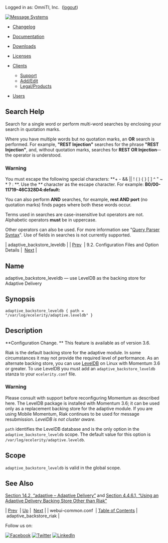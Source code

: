 Logged in as: OmniTI, Inc.  ([logout](https://support.messagesystems.com/logout.php))

[![Message Systems](https://support.messagesystems.com/images/ms-white205.png)](https://support.messagesystems.com/start.php) 

*   [Changelog](https://support.messagesystems.com/start.php?show=changelog)
*   [Documentation](https://support.messagesystems.com/docs/)
*   [Downloads](https://support.messagesystems.com/start.php)

*   [Licenses](https://support.messagesystems.com/license_summary.php)
*   <a href="">Clients</a>
    *   [Support](https://support.messagesystems.com/cs.php)
    *   [Add/Edit](https://support.messagesystems.com/edit_client.php)
    *   [Legal/Products](https://support.messagesystems.com/edit_products.php)
*   [Users](https://support.messagesystems.com/edit_customer.php)

## Search Help

Search for a single word or perform multi-word searches by enclosing your search in quotation marks.

Where you have multiple words but no quotation marks, an **OR** search is performed. For example, **"REST Injection"** searches for the phrase **"REST Injection"**, and, without quotation marks, searches for **REST OR Injection**--the operator is understood.

### Warning

You must escape the following special characters: **+ - && || ! ( ) { } [ ] ^ " ~ * ? : \**. Use the **\** character as the escape character. For example: **B0/00-11719-46C328D4\:default\:**

You can also perform **AND** searches, for example, **rest AND port** (no quotation marks) finds pages where both these words occur.

Terms used in searches are case-insensitive but operators are not. Alphabetic operators **must** be in uppercase.

Other operators can also be used. For more information see "[Query Parser Syntax](https://lucene.apache.org/core/old_versioned_docs/versions/3_0_0/queryparsersyntax.html)". Use of fields in searches is not currently supported.

| adaptive_backstore_leveldb |
| [Prev](webui-common.conf.php)  | 9.2. Configuration Files and Option Details |  [Next](conf.ref.adaptive_backstore_riak.php) |

<a name="conf.ref.adaptive_backstore_leveldb"></a>
## Name

adaptive_backstore_leveldb — use LevelDB as the backing store for Adaptive Delivery

## Synopsis

`adaptive_backstore_leveldb { path = "/var/log/ecelerity/adaptive.leveldb" }`

<a name="idp7344480"></a>
## Description

**Configuration Change. ** This feature is available as of version 3.6.

Riak is the default backing store for the adaptive module. In some circumstances it may not provide the required level of performance. As an alternate backing store, you can use [LevelDB](http://en.wikipedia.org/wiki/LevelDB) on Linux with Momentum 3.6 or greater. To use LevelDB you must add an `adaptive_backstore_leveldb` stanza to your `ecelerity.conf` file.

### Warning

Please consult with support before reconfiguring Momentum as described here. The LevelDB package is installed with Momentum 3.6; it can be used only as a replacement backing store for the adaptive module. If you are using Mobile Momentum, Riak continues to be used for message resubmission. *LevelDB is not cluster aware.* 

`path` identifies the LevelDB database and is the only option in the `adaptive_backstore_leveldb` scope. The default value for this option is `/var/log/ecelerity/adaptive.leveldb`.

<a name="idp7352544"></a>
## Scope

`adaptive_backstore_leveldb` is valid in the global scope.

<a name="idp7354608"></a>
## See Also

[Section 14.2, “adaptive – Adaptive Delivery”](modules.adaptive.php "14.2. adaptive – Adaptive Delivery") and [Section 4.4.6.1, “Using an Adaptive Delivery Backing Store Other than Riak”](operations.riak.php#operations.riak.alternate "4.4.6.1. Using an Adaptive Delivery Backing Store Other than Riak")

| [Prev](webui-common.conf.php)  | [Up](conf.ref.files.php) |  [Next](conf.ref.adaptive_backstore_riak.php) |
| webui-common.conf  | [Table of Contents](index.php) |  adaptive_backstore_riak |

Follow us on:

[![Facebook](https://support.messagesystems.com/images/icon-facebook.png)](http://www.facebook.com/messagesystems) [![Twitter](https://support.messagesystems.com/images/icon-twitter.png)](http://twitter.com/#!/MessageSystems) [![LinkedIn](https://support.messagesystems.com/images/icon-linkedin.png)](http://www.linkedin.com/company/message-systems)